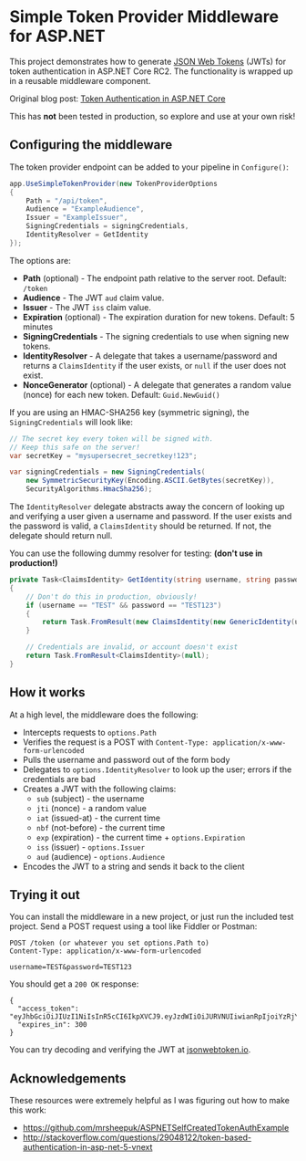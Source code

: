 # Simple Token Provider Middleware for ASP.NET

This project demonstrates how to generate [JSON Web Tokens](https://en.wikipedia.org/wiki/JSON_Web_Token) (JWTs) for token authentication in ASP.NET Core RC2. The functionality is wrapped up in a reusable middleware component.

Original blog post: [Token Authentication in ASP.NET Core](https://stormpath.com/blog/token-authentication-asp-net-core)

This has **not** been tested in production, so explore and use at your own risk!

## Configuring the middleware

The token provider endpoint can be added to your pipeline in `Configure()`:

```csharp
app.UseSimpleTokenProvider(new TokenProviderOptions
{
    Path = "/api/token",
    Audience = "ExampleAudience",
    Issuer = "ExampleIssuer",
    SigningCredentials = signingCredentials,
    IdentityResolver = GetIdentity
});
```

The options are:

* **Path** (optional) - The endpoint path relative to the server root. Default: `/token`
* **Audience** - The JWT `aud` claim value.
* **Issuer** - The JWT `iss` claim value.
* **Expiration** (optional) - The expiration duration for new tokens. Default: 5 minutes
* **SigningCredentials** - The signing credentials to use when signing new tokens.
* **IdentityResolver** - A delegate that takes a username/password and returns a `ClaimsIdentity` if the user exists, or `null` if the user does not exist.
* **NonceGenerator** (optional) - A delegate that generates a random value (nonce) for each new token. Default: `Guid.NewGuid()`

If you are using an HMAC-SHA256 key (symmetric signing), the `SigningCredentials` will look like:

```csharp
// The secret key every token will be signed with.
// Keep this safe on the server!
var secretKey = "mysupersecret_secretkey!123";

var signingCredentials = new SigningCredentials(
    new SymmetricSecurityKey(Encoding.ASCII.GetBytes(secretKey)),
    SecurityAlgorithms.HmacSha256);
```

The `IdentityResolver` delegate abstracts away the concern of looking up and verifying a user given a username and password. If the user exists and the password is valid, a `ClaimsIdentity` should be returned. If not, the delegate should return null.

You can use the following dummy resolver for testing: **(don't use in production!)**

```csharp
private Task<ClaimsIdentity> GetIdentity(string username, string password)
{
    // Don't do this in production, obviously!
    if (username == "TEST" && password == "TEST123")
    {
        return Task.FromResult(new ClaimsIdentity(new GenericIdentity(username, "Token"), new Claim[] { }));
    }

    // Credentials are invalid, or account doesn't exist
    return Task.FromResult<ClaimsIdentity>(null);
}
```

## How it works

At a high level, the middleware does the following:

* Intercepts requests to `options.Path`
* Verifies the request is a POST with `Content-Type: application/x-www-form-urlencoded`
* Pulls the username and password out of the form body
* Delegates to `options.IdentityResolver` to look up the user; errors if the credentials are bad
* Creates a JWT with the following claims:
  * `sub` (subject) - the username
  * `jti` (nonce) - a random value
  * `iat` (issued-at) - the current time
  * `nbf` (not-before) - the current time
  * `exp` (expiration) - the current time + `options.Expiration`
  * `iss` (issuer) - `options.Issuer`
  * `aud` (audience) - `options.Audience`
* Encodes the JWT to a string and sends it back to the client

## Trying it out

You can install the middleware in a new project, or just run the included test project. Send a POST request using a tool like Fiddler or Postman:

```
POST /token (or whatever you set options.Path to)
Content-Type: application/x-www-form-urlencoded

username=TEST&password=TEST123
```

You should get a `200 OK` response:

```
{
  "access_token": "eyJhbGciOiJIUzI1NiIsInR5cCI6IkpXVCJ9.eyJzdWIiOiJURVNUIiwianRpIjoiYzRjYzdhMmUtMjI0OS00ZWUzLWJkM2MtYzU5MDkzYmU5MGU1IiwiaWF0IjoxNDYzNTMwMDI0LCJuYmYiOjE0NjM1MzAwMjMsImV4cCI6MTQ2MzUzMDMyMywiaXNzIjoiRXhhbXBsZUlzc3VlciIsImF1ZCI6IkV4YW1wbGVBdWRpZW5jZSJ9.mI0NPO437IuBSt5kmayy5XhNFEHVF4IyMkKsmtas6w8",
  "expires_in": 300
}
```

You can try decoding and verifying the JWT at [jsonwebtoken.io](https://jsonwebtoken.io).

## Acknowledgements

These resources were extremely helpful as I was figuring out how to make this work:

* https://github.com/mrsheepuk/ASPNETSelfCreatedTokenAuthExample
* http://stackoverflow.com/questions/29048122/token-based-authentication-in-asp-net-5-vnext
